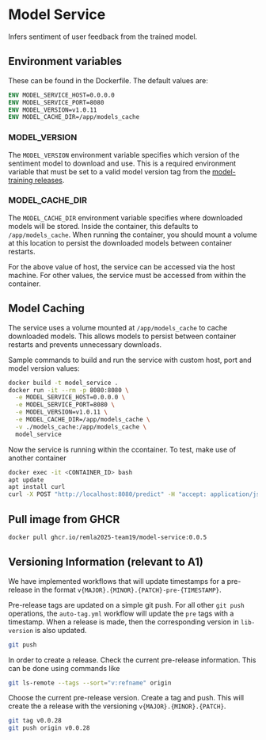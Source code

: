 # Model Service

Infers sentiment of user feedback from the trained model.

## Environment variables

These can be found in the Dockerfile. The default values are:

```dockerfile
ENV MODEL_SERVICE_HOST=0.0.0.0
ENV MODEL_SERVICE_PORT=8080
ENV MODEL_VERSION=v1.0.11
ENV MODEL_CACHE_DIR=/app/models_cache
```

### MODEL_VERSION

The `MODEL_VERSION` environment variable specifies which version of the sentiment model to download and use. This is a required environment variable that must be set to a valid model version tag from the [model-training releases](https://github.com/remla2025-team19/model-training/releases).

### MODEL_CACHE_DIR

The `MODEL_CACHE_DIR` environment variable specifies where downloaded models will be stored. Inside the container, this defaults to `/app/models_cache`. When running the container, you should mount a volume at this location to persist the downloaded models between container restarts.

For the above value of host, the service can be accessed via the host machine. For other values, the service must be accessed from within the container.

## Model Caching

The service uses a volume mounted at `/app/models_cache` to cache downloaded models. This allows models to persist between container restarts and prevents unnecessary downloads.

Sample commands to build and run the service with custom host, port and model version values:

```bash
docker build -t model_service .
docker run -it --rm -p 8080:8080 \
  -e MODEL_SERVICE_HOST=0.0.0.0 \
  -e MODEL_SERVICE_PORT=8080 \
  -e MODEL_VERSION=v1.0.11 \
  -e MODEL_CACHE_DIR=/app/models_cache \
  -v ./models_cache:/app/models_cache \
  model_service
```

Now the service is running within the ccontainer. To test, make use of another container

```bash
docker exec -it <CONTAINER_ID> bash
apt update
apt install curl
curl -X POST "http://localhost:8080/predict" -H "accept: application/json" -H "Content-Type: application/json" -d "{ \"review\": \" The food is bad.\"}"
```

## Pull image from GHCR

```bash
docker pull ghcr.io/remla2025-team19/model-service:0.0.5
```

## Versioning Information (relevant to A1)

We have implemented workflows that will update timestamps for a pre-release in the format `v{MAJOR}.{MINOR}.{PATCH}-pre-{TIMESTAMP}`.
 
Pre-release tags are updated on a simple git push. For all other `git push` operations, the `auto-tag.yml` workflow will update the `pre` tags with a timestamp. When a release is made, then the corresponding version in `lib-version` is also updated.

```bash
git push
```

In order to create a release. Check the current pre-release information. This can be done using commands like 
```bash
git ls-remote --tags --sort="v:refname" origin
```
Choose the current pre-release version. Create a tag and push. This will create the a release with the versioning `v{MAJOR}.{MINOR}.{PATCH}`.

```bash
git tag v0.0.28
git push origin v0.0.28
```